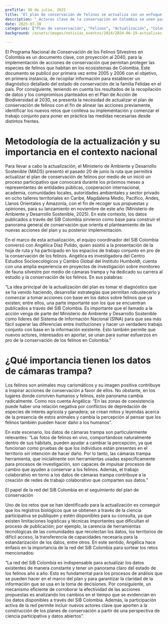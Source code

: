 ```yaml
---
preTitle: 30 de julio, 2025
title: "El plan de conservación de felinos se actualiza con un enfoque colectivo"
description: "_Actores clave de la conservación en Colombia se unen para trabajar por el bienestar de los felinos._"
date: 2025-07-30
categories: ["Plan de conservación", "Felinos", "Actualización", "Colombia", "2025"]
background: /assets/images/noticias_eventos/2024/2024-06-19-actualizacion-lista-mamiferos.png 

---
```


El Programa Nacional de Conservación de los Felinos Silvestres en Colombia es un documento clave, con proyección al 2040, para la implementación de acciones de conservación que permitan proteger las especies de felinos que habitan en los ecosistemas de Colombia. Este documento se publicó por primera vez entre 2005 y 2006 con el objetivo, en primera instancia, de recopilar información para establecer un diagnóstico detallado del estado de conservación de la familia Felidae en el país. Por consiguiente, teniendo en cuenta los resultados de la recopilación de datos y los compromisos planteados en el Plan de Acción de Biodiversidad al 2030, se presenta la necesidad de actualizar el plan de conservación de felinos con el fin de alinear las acciones previamente, identificar los nuevos retos que conlleva su implementación y comenzar el trabajo conjunto para poner en práctica las medidas necesarias desde distintos frentes.

# Metodología de la actualización y su importancia en el contexto nacional

Para llevar a cabo la actualización, el Ministerio de Ambiente y Desarrollo Sostenible (MADS) presentó el pasado 20 de junio la ruta que permitirá actualizar el plan de conservación de felinos por medio de un  inició un proceso participativo que convocará durante los próximos meses a representantes de entidades públicas, cooperación internacional, academia, comunidades locales, autoridades ambientales y sector privado en ocho talleres territoriales en Caribe, Magdalena Medio, Pacífico, Andes, Llanos Orientales y Amazonía, con el fin de recoger sus propuestas y opiniones, para su lanzamiento en noviembre de este año (Ministerio de Ambiente y Desarrollo Sostenible, 2025). En este contexto, los datos publicados a través del SiB Colombia sirvieron como base para construir el panorama general de conservación que orienta el planteamiento de las nuevas acciones del plan y su posterior implementación.

En el marco de esta actualización, el equipo coordinador del SiB Colombia conversó con Angélica Diaz Pulido, quien asistió a la presentación de la hoja de ruta y ha participado en los espacios de trabajo conjunto en pro de la conservación de los felinos. Angélica es investigadora del Centro Estudios Socioecológicos y Cambio Global del Instituto Humboldt, cuenta con una amplia experiencia en proyectos de investigación sobre monitoreo de fauna silvestre por medio de cámaras trampa y ha dedicado su carrera al estudio y la conservación de los felinos. En sus palabras:

 “La idea principal de la actualización del plan es tomar el diagnóstico que se ha venido haciendo, desarrollar estrategias que permitan robustecerlo y comenzar a tomar acciones con base en los datos sobre felinos que ya existen; entre ellos, una parte importante son los que se encuentran publicados a través del SiB Colombia. Es importante que el llamado a la acción venga de parte del Ministerio de Ambiente y Desarrollo Sostenible como líderes del Sistema de Información Nacional (SINA) para que sea más fácil superar las diferencias entre instituciones y hacer un verdadero trabajo conjunto con base en la información existente. Esto también permite que nuevos actores, interesados en aportar, se unan para sumar esfuerzos en pro de la conservación de los felinos en Colombia.”

# ¿Qué importancia tienen los datos de cámaras trampa?

Los felinos son animales muy carismáticos y su imagen positiva contribuye a inspirar acciones de conservación a favor de ellos. No obstante, en los lugares donde conviven humanos y felinos, este panorama cambia radicalmente. Como nos cuenta Angélica: “En las zonas de coexistencia puede haber una relación negativa por conflictos de depredación de especies de interés agrícola y ganadera; se crean mitos y leyendas acerca de la presencia de estos animales y cambia la percepción al pensar que los felinos también pueden hacer daño a los humanos”.

En este escenario, los datos de cámaras trampa son particularmente relevantes: 
“Las fotos de felinos en vivo, comportándose naturalmente dentro de sus hábitats, pueden ayudar a cambiar la percepción, ya que funcionan como pruebas de que los individuos están presentes en el territorio sin intención de hacer daño. Por lo tanto, las cámaras trampa herramienta, que inicialmente son herramientas usadas específicamente para procesos de investigación, son capaces de impulsar procesos de cambio que ayuden a conservar a los felinos. Además, el trabajo colaborativo en torno a los datos de cámaras trampa contribuye a la creación de redes de trabajo colaborativo que comparten sus datos.”

El papel de la red del SiB Colombia en el seguimiento del plan de conservación

Uno de los retos que se han identificado para la actualización es conseguir que los registros biológicos que se obtienen a través de la ciencia participativa se publiquen y estén disponibles para su consulta, ya que existen limitaciones logísticas y técnicas importantes que dificultan el proceso de publicación; por ejemplo, la carencia de herramientas tecnológicas de las comunidades que recolectan los datos, los territorios de difícil acceso, la transferencia de capacidades necesaria para la estandarización de los datos, entre otros. En este sentido, Angélica hace énfasis en la importancia de la red del SiB Colombia para sortear los retos mencionados:

“La red del SiB Colombia es indispensable para actualizar los datos existentes de manera constante y tener un panorama claro del estado de los felinos año a año. Esto es fundamental para los procesos de análisis que se pueden hacer en el marco del plan y para garantizar la claridad de la información que se usa en la toma de decisiones. Por consiguiente, un mecanismo eficiente de corroborar la efectividad de las acciones propuestas es analizando los cambios en el tiempo que se evidencian en los datos disponibles a través del SiB Colombia. Además, la participación activa de la red permite incluir nuevos actores clave que aporten a la construcción de los planes de conservación a partir de una perspectiva de ciencia participativa y datos abiertos”.
